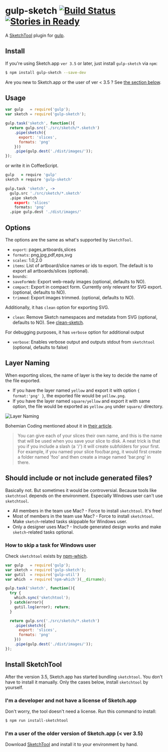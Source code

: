 # gulp-sketch [![Build Status](https://travis-ci.org/cognitom/gulp-sketch.svg?branch=master)](https://travis-ci.org/cognitom/gulp-sketch) [![Stories in Ready](https://badge.waffle.io/cognitom/gulp-sketch.png?label=ready&title=Ready)](https://waffle.io/cognitom/gulp-sketch)

A [SketchTool](http://bohemiancoding.com/sketch/tool/) plugin for [gulp](https://github.com/wearefractal/gulp).


## Install

If you're using Sketch.app `ver 3.5` or later, just install `gulp-sketch` via `npm`:

```bash
$ npm install gulp-sketch --save-dev
```

Are you new to Sketch.app or the user of ver < 3.5 ? See [the section below](#install-sketchtool).

## Usage

```javascript
var gulp   = require('gulp');
var sketch = require('gulp-sketch');

gulp.task('sketch', function(){
  return gulp.src('./src/sketch/*.sketch')
    .pipe(sketch({
      export: 'slices',
      formats: 'png'
    }))
    .pipe(gulp.dest('./dist/images/'));
});
```

or write it in CoffeeScript.

```coffeescript
gulp   = require 'gulp'
sketch = require 'gulp-sketch'

gulp.task 'sketch', ->
  gulp.src './src/sketch/*.sketch'
  .pipe sketch
    export: 'slices'
    formats: 'png'
  .pipe gulp.dest './dist/images/'
```


## Options

The options are the same as what's supported by `SketchTool`.

- `export`: pages,artboards,slices
- `formats`: png,jpg,pdf,eps,svg
- `scales`: 1.0,2.0
- `items`: List of artboard/slice names or ids to export. The default is to export all artboards/slices (optional).
- `bounds`:
- `saveForWeb`: Export web-ready images (optional, defaults to NO).
- `compact`: Export in compact form. Currently only relevant for SVG export. (optional, defaults to NO).
- `trimmed`: Export images trimmed. (optional, defaults to NO).

Additionally, it has `clean` option for exporting SVG.

- `clean`: Remove Sketch namespaces and metadata from SVG (optional, defaults to NO). See [clean-sketch](https://github.com/overblog/clean-sketch).

For debugging purposes, it has `verbose` option for additional output

- `verbose`: Enables verbose output and outputs stdout from `sketchtool` (optional, defaults to false)


## Layer Naming

When exporting slices, the name of layer is the key to decide the name of the file exported.

- If you have the layer named `yellow` and export it with option `{ format:'png' }`, the exported file would be `yellow.png`.
- If you have the layer named `square/yellow` and export it with same option, the file would be exported as `yellow.png` under `square/` directory.

![Layer Naming](doc/layer-naming.png)

Bohemian Coding mentioned about it in [their article](http://bohemiancoding.com/sketch/support/documentation/11-exporting/2-slices.html).

> You can give each of your slices their own name, and this is the name that will be used when you save your slice to disk.
> A neat trick is that you if you include a slash (a '/') it will create subfolders for your first. For example, if you named your slice foo/bar.png, it would first create a folder named 'foo' and then create a image named 'bar.png' in there.


## Should include or not include generated files?

Basically not. But sometimes it would be controversial. Because tools like `sketchtool` depends on the environment. Especially Windows user can't use `sketchtool`.

- All members in the team use Mac? - Force to install `sketchtool`. It's free!
- Most of members in the team use Mac? - Force to install `sketchtool`. Make `sketch`-related tasks skippable for Windows user.
- Only a designer uses Mac? - Include generated design works and make `sketch`-related tasks optional.

### How to skip a task for Windows user

Check `sketchtool` exists by [npm-which](https://github.com/timoxley/npm-which).

```javascript
var gulp   = require('gulp');
var sketch = require('gulp-sketch');
var gutil  = require('gulp-util')
var which  = require('npm-which')(__dirname);

gulp.task('sketch', function(){
  try {
    which.sync('sketchtool');
  } catch(error){
    gutil.log(error); return;
  }

  return gulp.src('./src/sketch/*.sketch')
    .pipe(sketch({
      export: 'slices',
      formats: 'png'
    }))
    .pipe(gulp.dest('./dist/images/'));
});
```

## Install SketchTool

After the version 3.5, Sketch.app has started bundling `sketchtool`. You don't have to install it manually. Only the cases below, install `sketchtool` by yourself.

### I'm a developer and not have a license of Sketch.app

Don't worry, the tool doesn't need a license. Run this command to install:

```bash
$ npm run install-sketchtool
```

### I'm a user of the older version of Sketch.app (< ver 3.5)

Download [SketchTool](http://sketchtool.bohemiancoding.com/sketchtool-latest.zip) and install it to your environment by hand.
